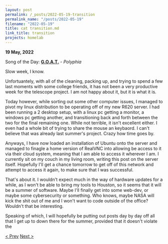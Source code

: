 ```yaml
---
layout: post
permalink: /_posts/2022-05-19-transition
permalink_name: "/posts/2022-05-19"
filename: "2022-05-19"
title: cat transition.md
link_title: transition
projects: homelab
---
```

**19 May, 2022**

Song of the Day: [**G.O.A.T.**](https://youtu.be/9_gkpYORQLU) - *Polyphia*

Slow week, I know.

Unfortuantely, with all of the cleaning, packing up, and trying to spend a few last moments with some college friends, it has not been a very productive week for the telescope project. I am not happy about it, but it is what it is.

Today however, while sorting out some other computer issues, I managed to pivot my linux distribution to be operating off of my new R620 server. I had been running a 2 desktop setup, with a linux pc getting a monitor, a windows pc getting another, and transitioning back and forth between the two for the final remaining one. While not terrible, it isn't excellent either. I even had a whole bit of trying to share the mouse an keybaord. I can't believe that was already last summer's project. Crazy how time goes by.

Anyways, I have now loaded an installation of Ubuntu onto the server and managed to finagle a home version of RealVNC into allowing be access to it via their cloud system, meaning that I am able to access it wherever I am. I currently sit on my couch in my living room, writing this post on the server itself. Hopefully I'll get a chance tomorrow to get off of this network and attempt to access it again, to make sure that I was successful.

That's about it. I wouldn't expect much in the way of hardware updates for a while, as I won't be able to bring my tools to Houston, so it seems that it will be a summer of software. Maybe I'll finally get into some web-dev, or maybe some cybersecurity or something. Who knows, maybe NASA will kick the shit out of me and I won't want to code outside of the office? Wouldn't that be interesting.

Speaking of which, I will hopefully be putting out posts day by day off all that I get up to down there for the summer, provided that it doesn't violate the

[< Prev](/_posts/2022-05-14-telescope_revamp_day_4)    [Next >](/all_caught_up)
